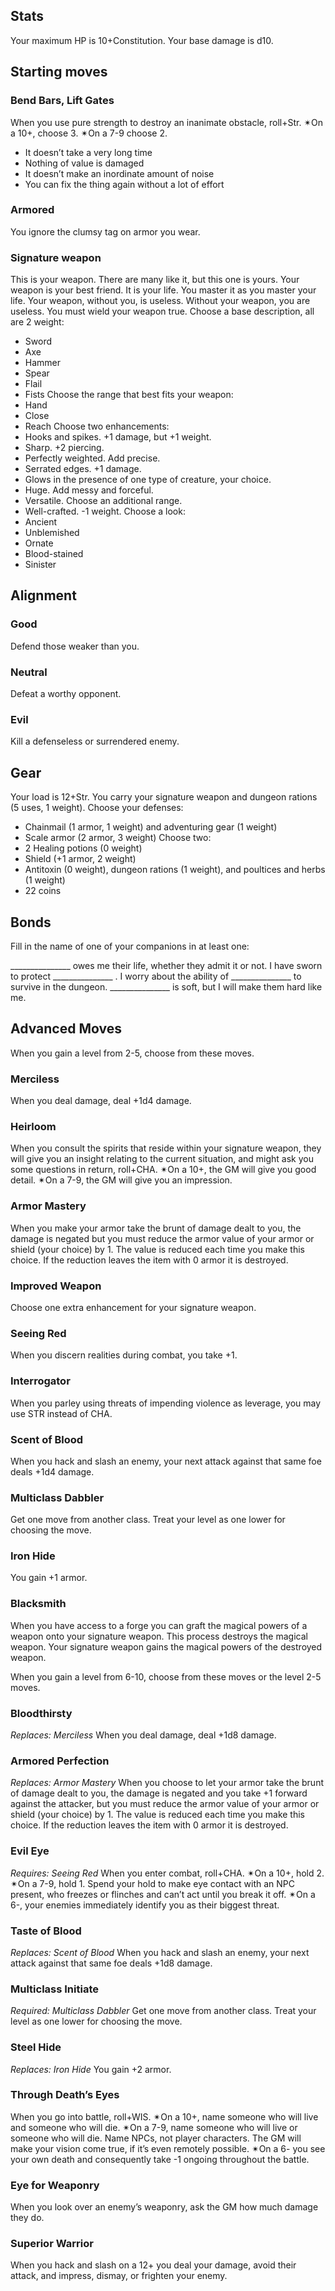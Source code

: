 ## Stats
Your maximum HP is 10+Constitution.
Your base damage is d10.

## Starting moves

### Bend Bars, Lift Gates
When you use pure strength to destroy an inanimate obstacle, roll+Str. ✴On a 10+, choose 3. ✴On a 7-9 choose 2.
- It doesn’t take a very long time
- Nothing of value is damaged
- It doesn’t make an inordinate amount of noise
- You can fix the thing again without a lot of effort

### Armored
You ignore the clumsy tag on armor you wear.

### Signature weapon
This is your weapon. There are many like it, but this one is yours. Your weapon is your best friend. It is your life. You master it as you master your life. Your weapon, without you, is useless. Without your weapon, you are useless. You must wield your weapon true.
Choose a base description, all are 2 weight:
- Sword
- Axe
- Hammer
- Spear
- Flail
- Fists
Choose the range that best fits your weapon:
- Hand
- Close
- Reach
Choose two enhancements:
- Hooks and spikes. +1 damage, but +1 weight.
- Sharp. +2 piercing.
- Perfectly weighted. Add precise.
- Serrated edges. +1 damage.
- Glows in the presence of one type of creature, your choice.
- Huge. Add messy and forceful.
- Versatile. Choose an additional range.
- Well-crafted. -1 weight.
Choose a look:
- Ancient
- Unblemished
- Ornate
- Blood-stained
- Sinister

## Alignment
### Good
Defend those weaker than you.
### Neutral
Defeat a worthy opponent.
### Evil
Kill a defenseless or surrendered enemy.

## Gear
Your load is 12+Str. You carry your signature weapon and dungeon rations (5 uses, 1 weight). Choose your defenses:
- Chainmail (1 armor, 1 weight) and adventuring gear (1 weight)
- Scale armor (2 armor, 3 weight)
Choose two:
- 2 Healing potions (0 weight)
- Shield (+1 armor, 2 weight)
- Antitoxin (0 weight), dungeon rations (1 weight), and poultices and herbs (1 weight)
- 22 coins

## Bonds
Fill in the name of one of your companions in at least one:

_______________ owes me their life, whether they admit it or
not.
I have sworn to protect _______________ .
I worry about the ability of _______________ to survive in the
dungeon.
_______________ is soft, but I will make them hard like me.

## Advanced Moves
When you gain a level from 2-5, choose from these moves.

### Merciless
When you deal damage, deal +1d4 damage.

### Heirloom
When you consult the spirits that reside within your signature weapon, they will give you an insight relating to the current situation, and might ask you some questions in return, roll+CHA. ✴On a 10+, the GM will give you good detail. ✴On a 7-9, the GM will give you an impression.

### Armor Mastery
When you make your armor take the brunt of damage dealt to you, the damage is negated but you must reduce the armor value of your armor or shield (your choice) by 1. The value is reduced each time you make this choice. If the reduction leaves the item with 0 armor it is destroyed.

### Improved Weapon
Choose one extra enhancement for your signature weapon.

### Seeing Red
When you discern realities during combat, you take +1.

### Interrogator
When you parley using threats of impending violence as leverage, you may use STR instead of CHA.

### Scent of Blood
When you hack and slash an enemy, your next attack against that same foe deals +1d4 damage.

### Multiclass Dabbler
Get one move from another class. Treat your level as one lower for choosing the move.

### Iron Hide
You gain +1 armor.

### Blacksmith
When you have access to a forge you can graft the magical powers of a weapon onto your signature weapon. This process destroys the magical weapon. Your signature weapon gains the magical powers of the destroyed weapon. 

When you gain a level from 6-10, choose from these moves or the level 2-5 moves.

### Bloodthirsty
*Replaces: Merciless*
When you deal damage, deal +1d8 damage.

### Armored Perfection
*Replaces: Armor Mastery*
When you choose to let your armor take the brunt of damage dealt to you, the damage is negated and you take +1 forward against the attacker, but you must reduce the armor value of your armor or shield (your choice) by 1. The value is reduced each time you make this choice. If the reduction leaves the item with 0 armor it is destroyed.

### Evil Eye
*Requires: Seeing Red*
When you enter combat, roll+CHA. ✴On a 10+, hold 2. ✴On a 7-9, hold 1. Spend your hold to make eye contact with an NPC present, who freezes or flinches and can’t act until you break it off. ✴On a 6-, your enemies immediately identify you as their biggest threat.

### Taste of Blood
*Replaces: Scent of Blood*
When you hack and slash an enemy, your next attack against that same foe deals +1d8 damage.

### Multiclass Initiate
*Required: Multiclass Dabbler*
Get one move from another class. Treat your level as one lower for choosing the move.

### Steel Hide
*Replaces: Iron Hide*
You gain +2 armor.

### Through Death’s Eyes
When you go into battle, roll+WIS. ✴On a 10+, name someone who will live and someone who will die. ✴On a 7-9, name someone who will live or someone who will die. Name NPCs, not player characters. The GM will make your vision come true, if it’s even remotely possible. ✴On a 6- you see your own death and consequently take -1 ongoing throughout the battle.

### Eye for Weaponry
When you look over an enemy’s weaponry, ask the GM how much damage they do.

### Superior Warrior
When you hack and slash on a 12+ you deal your damage, avoid their attack, and impress, dismay, or frighten your enemy.